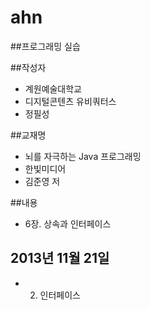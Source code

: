 ahn
===
##프로그래밍 실습

##작성자
* 계원예술대학교
* 디지털콘텐츠 유비쿼터스
* 정필성

##교재명
* 뇌를 자극하는 Java 프로그래밍
* 한빛미디어
* 김준영 저

##내용
* 6장. 상속과 인터페이스

## 2013년 11월 21일
* 02. 인터페이스
